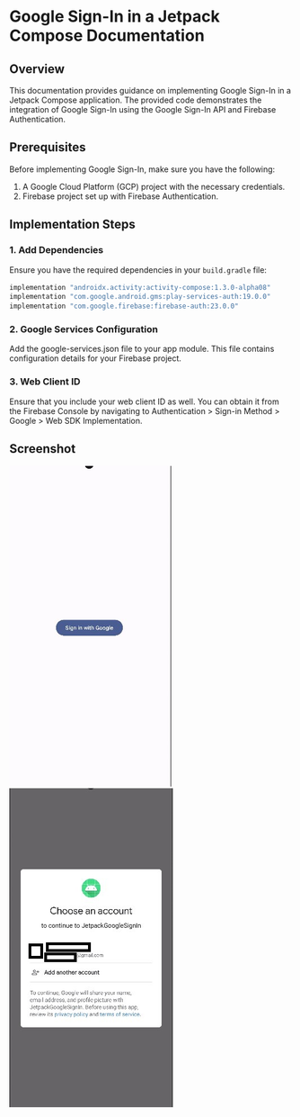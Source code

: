 # Google Sign-In in a Jetpack Compose Documentation

## Overview

This documentation provides guidance on implementing Google Sign-In in a Jetpack Compose application. The provided code demonstrates the integration of Google Sign-In using the Google Sign-In API and Firebase Authentication.

## Prerequisites

Before implementing Google Sign-In, make sure you have the following:

1. A Google Cloud Platform (GCP) project with the necessary credentials.
2. Firebase project set up with Firebase Authentication.

## Implementation Steps

### 1. Add Dependencies

Ensure you have the required dependencies in your `build.gradle` file:

```gradle
implementation "androidx.activity:activity-compose:1.3.0-alpha08"
implementation "com.google.android.gms:play-services-auth:19.0.0"
implementation "com.google.firebase:firebase-auth:23.0.0"
```

### 2. Google Services Configuration

Add the google-services.json file to your app module. This file contains configuration details for your Firebase project.

### 3. Web Client ID

Ensure that you include your web client ID as well. You can obtain it from the Firebase Console by navigating to Authentication > Sign-in Method > Google > Web SDK Implementation.

## Screenshot
![Google Sign-In Screenshot 01](https://github.com/jamesdev23/JetpackGoogleSignIn/blob/master/googlesignin1.jpg)
![Google Sign-In Screenshot 02](https://github.com/jamesdev23/JetpackGoogleSignIn/blob/master/googlesignin02.jpg)

